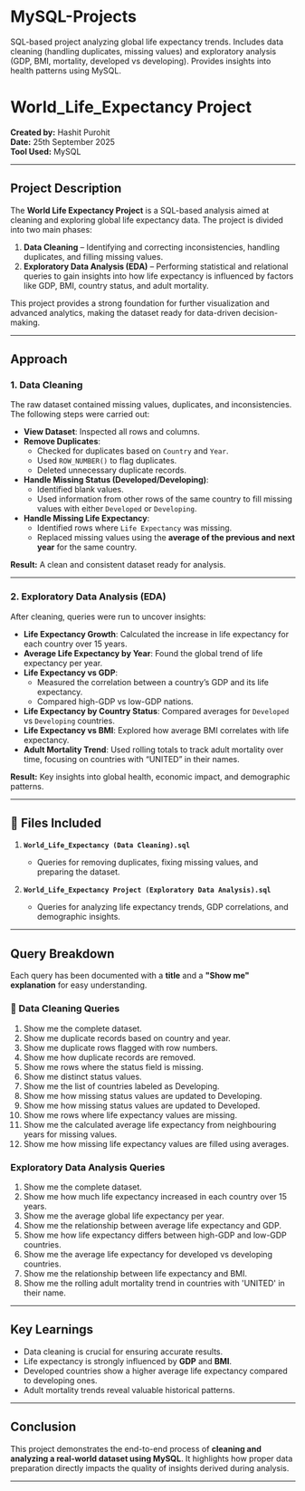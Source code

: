 # MySQL-Projects
SQL-based project analyzing global life expectancy trends. Includes data cleaning (handling duplicates, missing values) and exploratory analysis (GDP, BMI, mortality, developed vs developing). Provides insights into health patterns using MySQL.
# World_Life_Expectancy Project  
**Created by:** Hashit Purohit  
**Date:** 25th September 2025  
**Tool Used:** MySQL  

---

## Project Description  
The **World Life Expectancy Project** is a SQL-based analysis aimed at cleaning and exploring global life expectancy data. The project is divided into two main phases:  

1. **Data Cleaning** – Identifying and correcting inconsistencies, handling duplicates, and filling missing values.  
2. **Exploratory Data Analysis (EDA)** – Performing statistical and relational queries to gain insights into how life expectancy is influenced by factors like GDP, BMI, country status, and adult mortality.  

This project provides a strong foundation for further visualization and advanced analytics, making the dataset ready for data-driven decision-making.  

---

## Approach  

### 1. Data Cleaning  
The raw dataset contained missing values, duplicates, and inconsistencies. The following steps were carried out:  

- **View Dataset**: Inspected all rows and columns.  
- **Remove Duplicates**:  
  - Checked for duplicates based on `Country` and `Year`.  
  - Used `ROW_NUMBER()` to flag duplicates.  
  - Deleted unnecessary duplicate records.  
- **Handle Missing Status (Developed/Developing)**:  
  - Identified blank values.  
  - Used information from other rows of the same country to fill missing values with either `Developed` or `Developing`.  
- **Handle Missing Life Expectancy**:  
  - Identified rows where `Life Expectancy` was missing.  
  - Replaced missing values using the **average of the previous and next year** for the same country.  

**Result:** A clean and consistent dataset ready for analysis.  

---

### 2. Exploratory Data Analysis (EDA)  
After cleaning, queries were run to uncover insights:  

- **Life Expectancy Growth**: Calculated the increase in life expectancy for each country over 15 years.  
- **Average Life Expectancy by Year**: Found the global trend of life expectancy per year.  
- **Life Expectancy vs GDP**:  
  - Measured the correlation between a country’s GDP and its life expectancy.  
  - Compared high-GDP vs low-GDP nations.  
- **Life Expectancy by Country Status**: Compared averages for `Developed` vs `Developing` countries.  
- **Life Expectancy vs BMI**: Explored how average BMI correlates with life expectancy.  
- **Adult Mortality Trend**: Used rolling totals to track adult mortality over time, focusing on countries with “UNITED” in their names.  

**Result:** Key insights into global health, economic impact, and demographic patterns.  

---

## 📂 Files Included  

1. **`World_Life_Expectancy (Data Cleaning).sql`**  
   - Queries for removing duplicates, fixing missing values, and preparing the dataset.  

2. **`World_Life_Expectancy Project (Exploratory Data Analysis).sql`**  
   - Queries for analyzing life expectancy trends, GDP correlations, and demographic insights.  

---

## Query Breakdown  

Each query has been documented with a **title** and a **"Show me" explanation** for easy understanding.  

### 🔹 Data Cleaning Queries  
1. Show me the complete dataset.  
2. Show me duplicate records based on country and year.  
3. Show me duplicate rows flagged with row numbers.  
4. Show me how duplicate records are removed.  
5. Show me rows where the status field is missing.  
6. Show me distinct status values.  
7. Show me the list of countries labeled as Developing.  
8. Show me how missing status values are updated to Developing.  
9. Show me how missing status values are updated to Developed.  
10. Show me rows where life expectancy values are missing.  
11. Show me the calculated average life expectancy from neighbouring years for missing values.  
12. Show me how missing life expectancy values are filled using averages.  

### Exploratory Data Analysis Queries  
1. Show me the complete dataset.  
2. Show me how much life expectancy increased in each country over 15 years.  
3. Show me the average global life expectancy per year.  
4. Show me the relationship between average life expectancy and GDP.  
5. Show me how life expectancy differs between high-GDP and low-GDP countries.  
6. Show me the average life expectancy for developed vs developing countries.  
7. Show me the relationship between life expectancy and BMI.  
8. Show me the rolling adult mortality trend in countries with 'UNITED' in their name.  

---

## Key Learnings  
- Data cleaning is crucial for ensuring accurate results.  
- Life expectancy is strongly influenced by **GDP** and **BMI**.  
- Developed countries show a higher average life expectancy compared to developing ones.  
- Adult mortality trends reveal valuable historical patterns.   

---

## Conclusion  
This project demonstrates the end-to-end process of **cleaning and analyzing a real-world dataset using MySQL**. It highlights how proper data preparation directly impacts the quality of insights derived during analysis.  

---
